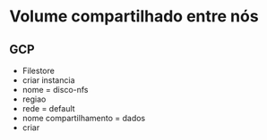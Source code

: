 # Volume compartilhado entre nós

## GCP
- Filestore
- criar instancia
- nome = disco-nfs
- regiao
- rede = default
- nome compartilhamento = dados
- criar